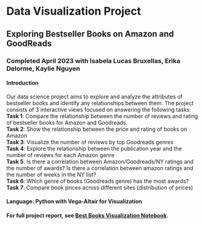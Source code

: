 # Data Visualization Project
## Exploring Bestseller Books on Amazon and GoodReads
### Completed April 2023 with Isabela Lucas Bruxellas, Erika Delorme, Kaylie Nguyen
#### Introduction
Our data science project aims to explore and analyze the attributes of bestseller books and 
identify any relationships between them. The project consists of 3 interactive views focused on answering 
the following tasks:  
**Task 1**: Compare the relationship between the number of reviews and rating of bestseller books for Amazon and Goodreads.   
**Task 2**: Show the relationship between the price and rating of books on Amazon  
**Task 3**: Visualize the number of reviews by top Goodreads genres   
**Task 4**: Explore the relationship between the publication year and the number of reviews for each Amazon genre   
**Task 5**: Is there a correlation between Amazon/Goodreads/NY ratings and the number of awards? 
Is there a correlation between amazon ratings and the number of weeks in the NY list?  
**Task 6**: Which genre of books (Goodreads genre) has the most awards?  
**Task 7**: Compare book prices across different sites (distribution of prices)   

#### Language: Python with Vega-Altair for Visualization
#### For full project report, see [Best Books Visualization Notebook](https://github.com/lanchiphamm/Books_Visualization/blob/master/Milestone_2_Final.ipynb).
